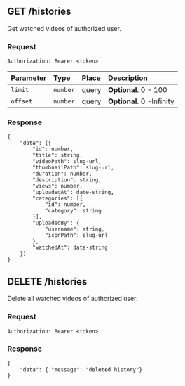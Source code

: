 ## GET /histories
Get watched videos of authorized user.

### Request
```http
Authorization: Bearer <token>
```
| Parameter | Type | Place | Description |
| :- | :- | :- | :- |
| `limit` | `number` | query | **Optional**. 0 - 100 |
| `offset` | `number` | query | **Optional**. 0 -Infinity |

### Response
```
{
	"data": [{
		"id": number,
		"title": string,
		"videoPath": slug-url,
		"thumbnailPath": slug-url,
		"duration": number,
		"description": string,
		"views": number,
		"uploadedAt": date-string,
		"categories": [{
			"id": number,
			"category": string
		}],
		"uploadedBy": {
			"username": string,
			"iconPath": slug-url
		},
		"watchedAt": date-string
	}]
}
```

## DELETE /histories
Delete all watched videos of authorized user.

### Request
```http
Authorization: Bearer <token>
```
### Response
```
{
	"data": { "message": "deleted history"}
}
```

